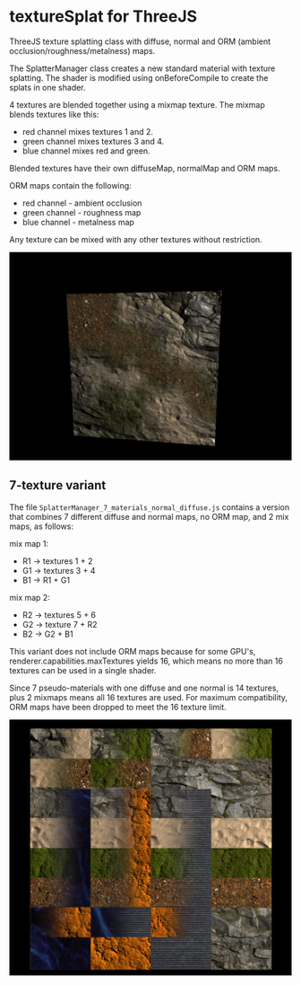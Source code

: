 # textureSplat for ThreeJS

ThreeJS texture splatting class with diffuse, normal and ORM (ambient occlusion/roughness/metalness) maps.

The SplatterManager class creates a new standard material with texture splatting.
The shader is modified using onBeforeCompile to create the splats in one shader.

4 textures are blended together using a mixmap texture. The mixmap blends textures like this:
- red channel mixes textures 1 and 2.
- green channel mixes textures 3 and 4.
- blue channel mixes red and green.

Blended textures have their own diffuseMap, normalMap and ORM maps.

ORM maps contain the following:
- red channel - ambient occlusion
- green channel - roughness map
- blue channel - metalness map

Any texture can be mixed with any other textures without restriction.

![Demo](demo.png)


## 7-texture variant

The file `SplatterManager_7_materials_normal_diffuse.js` contains a version that combines 
7 different diffuse and normal maps, no ORM map, and 2 mix maps, as follows:

mix map 1:

- R1 -> textures 1 + 2
- G1 -> textures 3 + 4 
- B1 -> R1 + G1

mix map 2:

- R2 -> textures 5 + 6
- G2 -> texture 7 + R2
- B2 -> G2 + B1

This variant does not include ORM maps because for some GPU's, renderer.capabilities.maxTextures yields 16, which means no more than 16 textures can be used in a single shader.

Since 7 pseudo-materials with one diffuse and one normal is 14 textures, plus 2 mixmaps means all 16 textures are used. For maximum compatibility, ORM maps have been dropped to meet the 16 texture limit.

![Demo](demo7.jpg)
